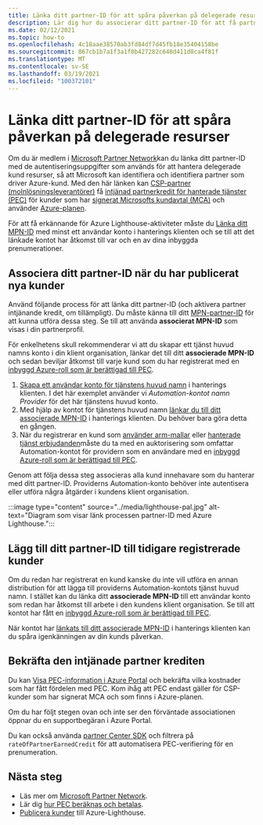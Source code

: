 ```yaml
---
title: Länka ditt partner-ID för att spåra påverkan på delegerade resurser
description: Lär dig hur du associerar ditt partner-ID för att få partner intjänad kredit (PEC) för kund resurser som du hanterar via Azure Lighthouse.
ms.date: 02/12/2021
ms.topic: how-to
ms.openlocfilehash: 4c18aae38570ab3fd84df7d45fb18e35404158be
ms.sourcegitcommit: 867cb1b7a1f3a1f0b427282c648d411d0ca4f81f
ms.translationtype: MT
ms.contentlocale: sv-SE
ms.lasthandoff: 03/19/2021
ms.locfileid: "100372101"
---
```

# <a name="link-your-partner-id-to-track-your-impact-on-delegated-resources"></a>Länka ditt partner-ID för att spåra påverkan på delegerade resurser 

Om du är medlem i [Microsoft Partner Network](https://partner.microsoft.com/)kan du länka ditt partner-ID med de autentiseringsuppgifter som används för att hantera delegerade kund resurser, så att Microsoft kan identifiera och identifiera partner som driver Azure-kund. Med den här länken kan [CSP-partner (molnlösningsleverantörer)](/partner-center/csp-overview) få [intjänad partnerkredit för hanterade tjänster (PEC)](/partner-center/partner-earned-credit) för kunder som har [signerat Microsofts kundavtal (MCA)](/partner-center/confirm-customer-agreement) och använder [Azure-planen](/partner-center/azure-plan-get-started).

För att få erkännande för Azure Lighthouse-aktiviteter måste du [Länka ditt MPN-ID](../../cost-management-billing/manage/link-partner-id.md) med minst ett användar konto i hanterings klienten och se till att det länkade kontot har åtkomst till var och en av dina inbyggda prenumerationer.

## <a name="associate-your-partner-id-when-you-onboard-new-customers"></a>Associera ditt partner-ID när du har publicerat nya kunder

Använd följande process för att länka ditt partner-ID (och aktivera partner intjänande kredit, om tillämpligt). Du måste känna till ditt [MPN-partner-ID](/partner-center/partner-center-account-setup#locate-your-mpn-id) för att kunna utföra dessa steg. Se till att använda **associerat MPN-ID** som visas i din partnerprofil.

För enkelhetens skull rekommenderar vi att du skapar ett tjänst huvud namns konto i din klient organisation, länkar det till ditt **associerade MPN-ID** och sedan beviljar åtkomst till varje kund som du har registrerat med en [inbyggd Azure-roll som är berättigad till PEC](/partner-center/azure-roles-perms-pec).

1. [Skapa ett användar konto för tjänstens huvud namn](../../active-directory/develop/howto-authenticate-service-principal-powershell.md) i hanterings klienten. I det här exemplet använder vi *Automation-kontot namn Provider* för det här tjänstens huvud konto.
1. Med hjälp av kontot för tjänstens huvud namn [länkar du till ditt associerade MPN-ID](../../cost-management-billing/manage/link-partner-id.md#link-to-a-partner-id) i hanterings klienten. Du behöver bara göra detta en gången.
1. När du registrerar en kund som [använder arm-mallar](onboard-customer.md) eller [hanterade tjänst erbjudanden](publish-managed-services-offers.md)måste du ta med en auktorisering som omfattar Automation-kontot för providern som en användare med en [inbyggd Azure-roll som är berättigad till PEC](/partner-center/azure-roles-perms-pec).

Genom att följa dessa steg associeras alla kund innehavare som du hanterar med ditt partner-ID. Providerns Automation-konto behöver inte autentisera eller utföra några åtgärder i kundens klient organisation.

:::image type="content" source="../media/lighthouse-pal.jpg" alt-text="Diagram som visar länk processen partner-ID med Azure Lighthouse.":::

## <a name="add-your-partner-id-to-previously-onboarded-customers"></a>Lägg till ditt partner-ID till tidigare registrerade kunder

Om du redan har registrerat en kund kanske du inte vill utföra en annan distribution för att lägga till providerns Automation-kontots tjänst huvud namn. I stället kan du länka ditt **associerade MPN-ID** till ett användar konto som redan har åtkomst till arbete i den kundens klient organisation. Se till att kontot har fått en [inbyggd Azure-roll som är berättigad till PEC](/partner-center/azure-roles-perms-pec).

När kontot har [länkats till ditt associerade MPN-ID](../../cost-management-billing/manage/link-partner-id.md#link-to-a-partner-id) i hanterings klienten kan du spåra igenkänningen av din kunds påverkan.

## <a name="confirm-partner-earned-credit"></a>Bekräfta den intjänade partner krediten

Du kan [Visa PEC-information i Azure Portal](/partner-center/partner-earned-credit-explanation#azure-cost-management) och bekräfta vilka kostnader som har fått fördelen med PEC. Kom ihåg att PEC endast gäller för CSP-kunder som har signerat MCA och som finns i Azure-planen.

Om du har följt stegen ovan och inte ser den förväntade associationen öppnar du en supportbegäran i Azure Portal.

Du kan också använda [partner Center SDK](/partner-center/develop/get-invoice-unbilled-consumption-lineitems) och filtrera på `rateOfPartnerEarnedCredit` för att automatisera PEC-verifiering för en prenumeration.

## <a name="next-steps"></a>Nästa steg

- Läs mer om [Microsoft Partner Network](/partner-center/mpn-overview).
- Lär dig [hur PEC beräknas och betalas](/partner-center/partner-earned-credit-explanation).
- [Publicera kunder](onboard-customer.md) till Azure-Lighthouse.